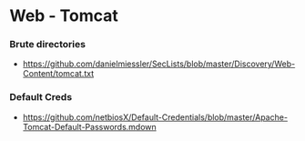 # Web - Tomcat

### Brute directories
* https://github.com/danielmiessler/SecLists/blob/master/Discovery/Web-Content/tomcat.txt

### Default Creds
* https://github.com/netbiosX/Default-Credentials/blob/master/Apache-Tomcat-Default-Passwords.mdown
